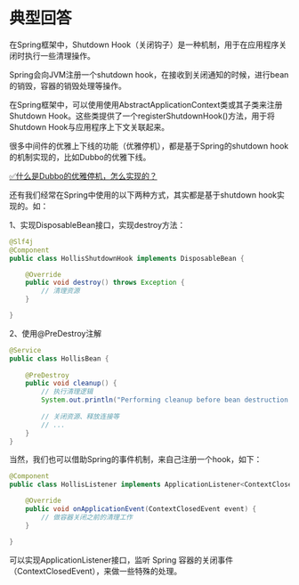 # 典型回答
在Spring框架中，Shutdown Hook（关闭钩子）是一种机制，用于在应用程序关闭时执行一些清理操作。

Spring会向JVM注册一个shutdown hook，在接收到关闭通知的时候，进行bean的销毁，容器的销毁处理等操作。

在Spring框架中，可以使用使用AbstractApplicationContext类或其子类来注册Shutdown Hook。这些类提供了一个registerShutdownHook()方法，用于将Shutdown Hook与应用程序上下文关联起来。

很多中间件的优雅上下线的功能（优雅停机），都是基于Spring的shutdown hook的机制实现的，比如Dubbo的优雅下线。

[✅什么是Dubbo的优雅停机，怎么实现的？](https://www.yuque.com/hollis666/fo22bm/gxda8y?view=doc_embed)

还有我们经常在Spring中使用的以下两种方式，其实都是基于shutdown hook实现的。如：

1、实现DisposableBean接口，实现destroy方法：

```java
@Slf4j
@Component
public class HollisShutdownHook implements DisposableBean {

    @Override
    public void destroy() throws Exception {
        // 清理资源
    }

}
```

2、使用@PreDestroy注解

```java
@Service
public class HollisBean {
    
    @PreDestroy
    public void cleanup() {
        // 执行清理逻辑
        System.out.println("Performing cleanup before bean destruction...");
        
        // 关闭资源、释放连接等
        // ...
    }
}
```


当然，我们也可以借助Spring的事件机制，来自己注册一个hook，如下：

```java
@Component
public class HollisListener implements ApplicationListener<ContextClosedEvent> {

    @Override
    public void onApplicationEvent(ContextClosedEvent event) {
        // 做容器关闭之前的清理工作
    }

}
```

可以实现ApplicationListener接口，监听 Spring 容器的关闭事件（ContextClosedEvent），来做一些特殊的处理。
